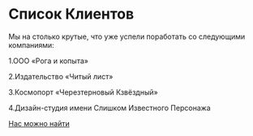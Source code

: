 # **Список Клиентов**

Мы на столько крутые, что уже успели поработать со следующими компаниями:


1.ООО «Рога и копыта»  

2.Издательство «Читый лист»  

3.Космопорт «Черезтерновый Кзвёздный»  

4.Дизайн-студия имени Слишком Известного Персонажа  



[Нас можно найти](http://google.com./ "Нас можно найти")

